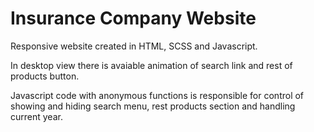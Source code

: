 # Insurance Company Website

Responsive website created in HTML, SCSS and Javascript.

In desktop view there is avaiable animation of search link and rest of products button.

Javascript code with anonymous functions is responsible for control of showing and hiding search menu, rest products section and handling current year. 


